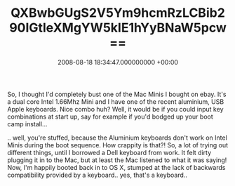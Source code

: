 ﻿---
layout: post
title: !binary |-
  QXBwbGUgS2V5Ym9hcmRzLCBib290IGtleXMgYW5kIE1hYyBNaW5pcw==
wordpress_id: 35
wordpress_url: !binary |-
  aHR0cDovL2phbWVzYW5kY2xhcmUubmV0L2xpZmUvP3A9MzU=
date: 2008-08-18 18:34:47.000000000 +00:00
---
So, I thought I'd completely bust one of the Mac Minis I bought on ebay. It's a dual core Intel 1.66Mhz Mini and I have one of the recent aluminium, USB Apple keyboards. Nice combo huh? Well, it would be if you could input key combinations at start up, say for example if you'd bodged up your boot camp install...

.. well, you're stuffed, because the Aluminium keyboards don't work on Intel Minis during the boot sequence. How crappity is that?! So, a lot of trying out different things, until I borrowed a Dell keyboard from work. It felt dirty plugging it in to the Mac, but at least the Mac listened to what it was saying! Now, I'm happily booted back in to OS X, stumped at the lack of backwards compatibility provided by a keyboard.. yes, that's a keyboard..
